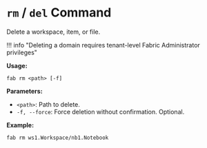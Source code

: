 # `rm` / `del` Command

Delete a workspace, item, or file.

!!! info "Deleting a domain requires tenant-level Fabric Administrator privileges"

**Usage:**

```
fab rm <path> [-f]
```

**Parameters:**

- `<path>`: Path to delete.
- `-f, --force`: Force deletion without confirmation. Optional.

**Example:**

```
fab rm ws1.Workspace/nb1.Notebook
```